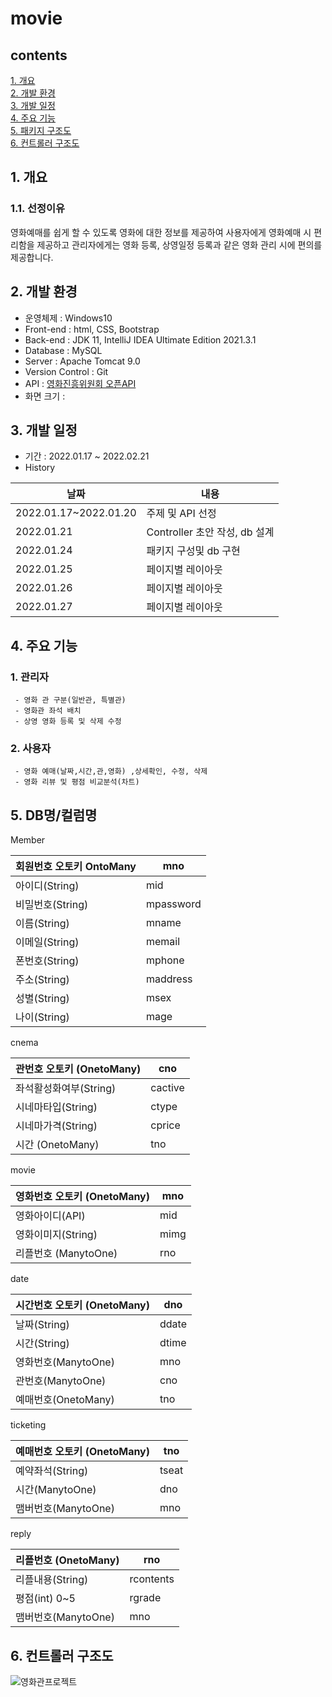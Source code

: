 # movie
## contents
[1. 개요](#1-개요)  
[2. 개발 환경](#2-개발-환경)  
[3. 개발 일정](#3-개발-일정)  
[4. 주요 기능](#4-주요-기능)  
[5. 패키지 구조도](#5-DB명-컬럼명)  
[6. 컨트롤러 구조도](#5-컨트롤러-구조도) 

## 1. 개요
### 1.1. 선정이유
영화예매를 쉽게 할 수 있도록 영화에 대한 정보를 제공하여 사용자에게 영화예매 시 편리함을 제공하고 관리자에게는 영화 등록, 상영일정 등록과 같은 영화 관리 시에 편의를 제공합니다.

## 2. 개발 환경
- 운영체제 : Windows10
- Front-end : html, CSS, Bootstrap
- Back-end : JDK 11, IntelliJ IDEA Ultimate Edition 2021.3.1
- Database : MySQL
- Server : Apache Tomcat 9.0
- Version Control : Git
- API : [영화진흥위원회 오픈API](https://www.kobis.or.kr/kobisopenapi/homepg/apiservice/searchServiceInfo.do#;)
- 화면 크기 :

## 3. 개발 일정
- 기간 : 2022.01.17 ~ 2022.02.21  
- History

|날짜|내용|
|----|----|
|2022.01.17~2022.01.20|주제 및 API 선정|
|2022.01.21|Controller 초안 작성, db 설계|
|2022.01.24|패키지 구성및 db 구현|
|2022.01.25|페이지별 레이아웃|
|2022.01.26|페이지별 레이아웃|
|2022.01.27|페이지별 레이아웃|

## 4. 주요 기능

### 1. 관리자
     - 영화 관 구분(일반관, 특별관)
     - 영화관 좌석 배치 
     - 상영 영화 등록 및 삭제 수정
### 2. 사용자
     - 영화 예매(날짜,시간,관,영화) ,상세확인, 수정, 삭제
     - 영화 리뷰 및 평점 비교분석(차트)

## 5. DB명/컬럼명

Member

| 회원번호 오토키 OntoMany | mno |
| --- | --- |
| 아이디(String) | mid |
| 비밀번호(String) | mpassword |
| 이름(String) | mname |
| 이메일(String) | memail |
| 폰번호(String) | mphone |
| 주소(String) | maddress |
| 성별(String) | msex |
| 나이(String) | mage |

cnema

| 관번호 오토키 (OnetoMany) | cno |
| --- | --- |
| 좌석활성화여부(String) | cactive |
| 시네마타입(String) | ctype |
| 시네마가격(String) | cprice |
| 시간 (OnetoMany) | tno |

movie

| 영화번호 오토키 (OnetoMany) | mno |
| --- | --- |
| 영화아이디(API) | mid |
| 영화이미지(String) | mimg |
| 리플번호 (ManytoOne) | rno |

date

| 시간번호 오토키 (OnetoMany) | dno |
| --- | --- |
| 날짜(String) | ddate |
| 시간(String)  | dtime |
| 영화번호(ManytoOne) | mno |
| 관번호(ManytoOne) | cno |
| 예매번호(OnetoMany) | tno |

ticketing

| 예매번호 오토키 (OnetoMany) | tno |
| --- | --- |
| 예약좌석(String) | tseat |
| 시간(ManytoOne) | dno |
| 맴버번호(ManytoOne) | mno |

reply

| 리플번호 (OnetoMany) | rno |
| --- | --- |
| 리플내용(String) | rcontents |
| 평점(int) 0~5  | rgrade |
| 맴버번호(ManytoOne) | mno |
## 6. 컨트롤러 구조도
![영화관프로젝트](https://user-images.githubusercontent.com/91528966/150746516-3a9f3987-b746-484f-a003-1332d6bcb860.jpg)


